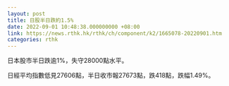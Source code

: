 ```yaml
---
layout: post
title: 日股半日跌約1.5%
date: 2022-09-01 10:48:38.000000000 +08:00
link: https://news.rthk.hk/rthk/ch/component/k2/1665078-20220901.htm
categories: rthk
---
```


日本股市半日跌逾1%，失守28000點水平。

日經平均指數低見27606點，半日收市報27673點，跌418點，跌幅1.49%。
